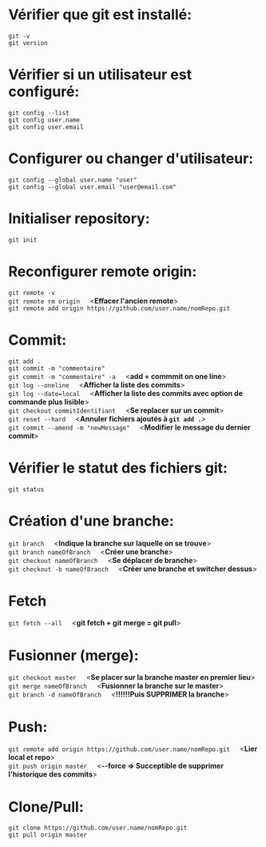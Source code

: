 # Vérifier que git est installé:
`git -v`
\
`git version`

# Vérifier si un utilisateur est configuré:
`git config --list`
\
`git config user.name`
\
`git config user.email`

# Configurer ou changer d'utilisateur:
`git config --global user.name "user"`
\
`git config --global user.email "user@email.com"`

# Initialiser repository:
`git init`

# Reconfigurer remote origin:
`git remote -v`
\
`git remote rm origin`&nbsp;&nbsp;&nbsp;&nbsp;  <**Effacer l'ancien remote**>
\
`git remote add origin https://github.com/user.name/nomRepo.git`

# Commit:
`git add .`
\
`git commit -m "commentaire"`
\
`git commit -m "commentaire" -a`&nbsp;&nbsp;&nbsp;&nbsp;  <**add + commmit on one line**>
\
`git log --oneline`&nbsp;&nbsp;&nbsp;&nbsp;  <**Afficher la liste des commits**>
\
`git log --date=local`&nbsp;&nbsp;&nbsp;&nbsp;  <**Afficher la liste des commits avec option de commande plus lisible**>
\
`git checkout commitIdentifiant`&nbsp;&nbsp;&nbsp;&nbsp;  <**Se replacer sur un commit**>
\
`git reset --hard`&nbsp;&nbsp;&nbsp;&nbsp;  <**Annuler fichiers ajoutés à `git add .`**>
\
`git commit --amend -m "newMessage"`&nbsp;&nbsp;&nbsp;&nbsp;  <**Modifier le message du dernier commit**>

# Vérifier le statut des fichiers git:
`git status`

# Création d'une branche:
`git branch`&nbsp;&nbsp;&nbsp;&nbsp;  <**Indique la branche sur laquelle on se trouve**>
\
`git branch nameOfBranch`&nbsp;&nbsp;&nbsp;&nbsp;  <**Créer une branche**>
\
`git checkout nameOfBranch`&nbsp;&nbsp;&nbsp;&nbsp;  <**Se déplacer de branche**>
\
`git checkout -b nameOfBranch`&nbsp;&nbsp;&nbsp;&nbsp;  <**Créer une branche et switcher dessus**>

# Fetch
`git fetch --all`&nbsp;&nbsp;&nbsp;&nbsp;  <**git fetch + git merge = git pull**>

# Fusionner (merge):
`git checkout master`&nbsp;&nbsp;&nbsp;&nbsp;  <**Se placer sur la branche master en premier lieu**>
\
`git merge nameOfBranch`&nbsp;&nbsp;&nbsp;&nbsp;  <**Fusionner la branche sur le master**>
\
`git branch -d nameOfBranch`&nbsp;&nbsp;&nbsp;&nbsp;  <**!!!!!!Puis SUPPRIMER la branche**>

# Push:
`git remote add origin https://github.com/user.name/nomRepo.git`&nbsp;&nbsp;&nbsp;&nbsp;  <**Lier local et repo**>
\
`git push origin master`&nbsp;&nbsp;&nbsp;&nbsp;  <**--force => Succeptible de supprimer l'historique des commits**>
               
# Clone/Pull:
`git clone https://github.com/user.name/nomRepo.git`
\
`git pull origin master`

